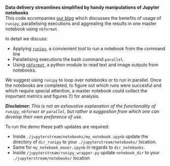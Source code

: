 **Data delivery streamlines simplified by handy manipulations of Jupyter notebooks**  
This code accompanies [our blog](http://wiki.cambridgeanalytica.net/blog-runipy) which discusses the benefits of usage of `runipy`, parallelising executions and aggreating the results in one master notebook using `nbformat`.

In detail we discuss:  
* Applying [`runipy`](https://pypi.python.org/pypi/runipy), a convienient tool to run a notebook from the command line
* Parallelising executions the bash command `parallel`.   
* Using [`nbformat`](https://nbformat.readthedocs.io/en/latest/format_description.html), a python module to read text and image outputs from notebooks.  

We suggest using `runipy` to loop over notebooks or to run in parallel. Once the notebooks are completed, to figure out which runs were succesful and which require special attention,  a master notebook could collect the important metrics and figures (!) for analysis. 


***Disclaimer:*** *This is not an exhaustive explanation of the functionality of `runipy`, `nbformat` or `parallel`, but rather a suggestion from which one can develop their own preference of use.* 


To run the demo these path updates are required:  

* Inside `./jupyterstream/notebooks/my_notebook.ipynb` update the directory of `dir_runipy` to your `./jupyterstream/notebooks/` location.   
* Same for `my_notebook_maser.ipynb` in regards to `dir_notebooks`.  
* Inside `/jupyterstream/runipy_wrapper.py` update `notebook_dir` to your  `./jupyterstream/notebooks/` location

